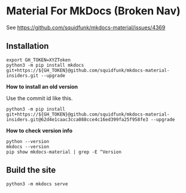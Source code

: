 # Material For MkDocs (Broken Nav)
See https://github.com/squidfunk/mkdocs-material/issues/4369

## Installation

```shell
export GH_TOKEN=XYZToken
python3 -m pip install mkdocs git+https://${GH_TOKEN}@github.com/squidfunk/mkdocs-material-insiders.git --upgrade
```

**How to install an old version**  

Use the commit id like this.

```shell
python3 -m pip install git+https://${GH_TOKEN}@github.com/squidfunk/mkdocs-material-insiders.git@62d4e1caac3cca088cce4c16ed399fa25f958fe3 --upgrade
```

**How to check version info**

```shell
python --version
mkdocs --version
pip show mkdocs-material | grep -E ^Version
```

## Build the site

```
python3 -m mkdocs serve
```
